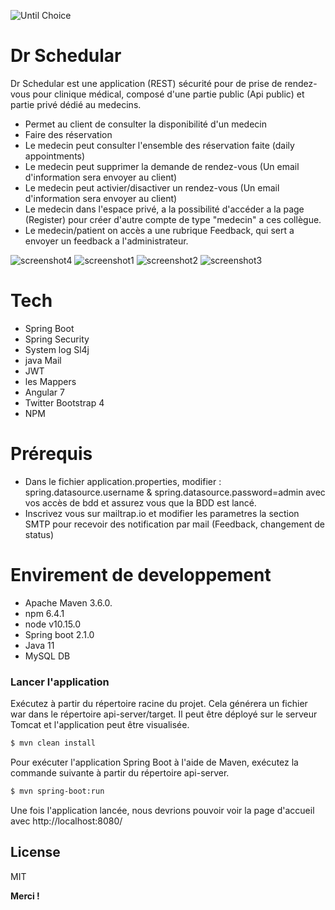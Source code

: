 ![Until Choice](https://user-images.githubusercontent.com/16879729/54986149-69d74780-4fb2-11e9-819d-14e3260f14a0.png)

# Dr Schedular


Dr Schedular est une application (REST) sécurité pour de prise de rendez-vous pour clinique médical, composé d'une partie public (Api public) et partie privé dédié au medecins.

  - Permet au client de consulter la disponibilité d'un medecin
  - Faire des réservation
  - Le medecin peut consulter l'ensemble des réservation faite (daily appointments)
  - Le medecin peut supprimer la demande de rendez-vous (Un email d'information sera envoyer au client)
  - Le medecin peut activier/disactiver un rendez-vous (Un email d'information sera envoyer au client)
  - Le medecin dans l'espace privé, a la possibilité d'accéder a la page (Register) pour créer d'autre compte de type "medecin" a ces collègue.
  - Le medecin/patient on accès a une rubrique Feedback, qui sert a envoyer un feedback a l'administrateur.

![screenshot4](https://user-images.githubusercontent.com/16879729/54958324-a2950380-4f55-11e9-9d6d-2c647a5026c9.png)
![screenshot1](https://user-images.githubusercontent.com/16879729/54958303-914bf700-4f55-11e9-9c91-dd7321009c8a.png)
![screenshot2](https://user-images.githubusercontent.com/16879729/54958312-9610ab00-4f55-11e9-9a7a-98369f57ee24.png)
![screenshot3](https://user-images.githubusercontent.com/16879729/54958319-9dd04f80-4f55-11e9-8671-cf23fe249f37.png)

# Tech

  - Spring Boot
  - Spring Security
  - System log Sl4j
  - java Mail
  - JWT
  - les Mappers
  - Angular 7
  - Twitter Bootstrap 4
  - NPM

# Prérequis 

  - Dans le fichier application.properties, modifier : spring.datasource.username & spring.datasource.password=admin avec vos accès de bdd et assurez vous que la BDD est lancé.
  - Inscrivez vous sur mailtrap.io et modifier les parametres la section SMTP pour recevoir des notification par mail (Feedback, changement de status)

# Envirement de developpement 

  - Apache Maven 3.6.0.
  - npm 6.4.1
  - node v10.15.0
  - Spring boot 2.1.0
  - Java 11
  - MySQL DB

### Lancer l'application

Exécutez à partir du répertoire racine du projet. Cela générera un fichier war dans le répertoire api-server/target. Il peut être déployé sur le serveur Tomcat et l'application peut être visualisée.
```sh
$ mvn clean install 
```
Pour exécuter l'application Spring Boot à l'aide de Maven, exécutez la commande suivante à partir du répertoire api-server.
```sh
$ mvn spring-boot:run
```
Une fois l'application lancée, nous devrions pouvoir voir la page d'accueil avec http://localhost:8080/

License
----

MIT


**Merci !**

[//]: # (These are reference links used in the body of this note and get stripped out when the markdown processor does its job. There is no need to format nicely because it shouldn't be seen. Thanks SO - http://stackoverflow.com/questions/4823468/store-comments-in-markdown-syntax)

   [screenshot1]: <https://github.com/Alilat-imad/dr-schedular/screenshots/screenshot1.jpg>
   [screenshot2]: <https://github.com/Alilat-imad/dr-schedular/screenshots/screenshot2.jpg>
   [screenshot3]: <https://github.com/Alilat-imad/dr-schedular/screenshots/screenshot3.jpg>
   [screenshot4]: <https://github.com/Alilat-imad/dr-schedular/screenshots/screenshot4.jpg>
   [screenshot5]: <https://github.com/Alilat-imad/dr-schedular/screenshots/screenshot5.jpg>
   [screenshot6]: <https://github.com/Alilat-imad/dr-schedular/screenshots/screenshot6.jpg>
   
